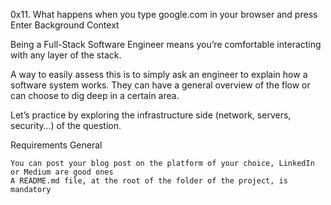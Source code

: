 0x11. What happens when you type google.com in your browser and press Enter
Background Context

Being a Full-Stack Software Engineer means you’re comfortable interacting with any layer of the stack.

A way to easily assess this is to simply ask an engineer to explain how a software system works. They can have a general overview of the flow or can choose to dig deep in a certain area.

Let’s practice by exploring the infrastructure side (network, servers, security…) of the question.

Requirements
General

    You can post your blog post on the platform of your choice, LinkedIn or Medium are good ones
    A README.md file, at the root of the folder of the project, is mandatory

